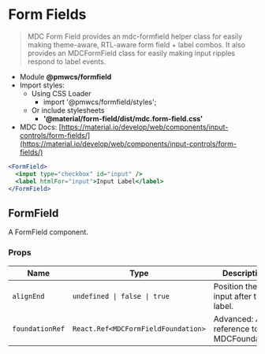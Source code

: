 # Form Fields

> MDC Form Field provides an mdc-formfield helper class for easily making theme-aware, RTL-aware form field + label combos. It also provides an MDCFormField class for easily making input ripples respond to label events.

- Module **@pmwcs/formfield**
- Import styles:
  - Using CSS Loader
    - import '@pmwcs/formfield/styles';
  - Or include stylesheets
    - **'@material/form-field/dist/mdc.form-field.css'**
- MDC Docs: [https://material.io/develop/web/components/input-controls/form-fields/](https://material.io/develop/web/components/input-controls/form-fields/)

```jsx
<FormField>
  <input type="checkbox" id="input" />
  <label htmlFor="input">Input Label</label>
</FormField>
```

## FormField
A FormField component.

### Props

| Name | Type | Description |
|------|------|-------------|
| `alignEnd` | `undefined \| false \| true` | Position the input after the label. |
| `foundationRef` | `React.Ref<MDCFormFieldFoundation>` | Advanced: A reference to the MDCFoundation. |


